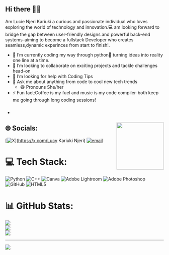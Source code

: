 ## Hi there 👋🏿
Am Lucie Njeri Kariuki a curious and passionate individual who loves exploring the world of technology and innovation.💻
am looking forward to bridge the gap between user-friendly designs and powerful back-end systems-aiming to become a fullstack Developer who creates seamless,dynamic  experinces from start to finish!.
- 🌱 I’m currently coding my way through python🐍 turning ideas into reality one line at a time.
- 👯 I’m looking to collaborate on exciting projects and tackle challenges head-on
- 🤔 I’m looking for help with Coding Tips
- 💬 Ask me about anything from code to cool new tech trends
  - 😄 Pronouns She/her
- ⚡ Fun fact:Coffee is my fuel and music is my code compiler-both keep me going through long coding sessions!
- ###

<img align="right" height="150" src="https://i.imgflip.com/65efzo.gif"  />

###
  
## 🌐 Socials:
[![X](https://img.shields.io/badge/X-black.svg?logo=X&logoColor=white)](https://x.com/Lucy Kariuki Njeri) [![email](https://img.shields.io/badge/Email-D14836?logo=gmail&logoColor=white)](mailto:Kariukilucie15@gmail.com) 

# 💻 Tech Stack:
![Python](https://img.shields.io/badge/python-3670A0?style=for-the-badge&logo=python&logoColor=ffdd54) ![C++](https://img.shields.io/badge/c++-%2300599C.svg?style=for-the-badge&logo=c%2B%2B&logoColor=white) ![Canva](https://img.shields.io/badge/Canva-%2300C4CC.svg?style=for-the-badge&logo=Canva&logoColor=white) ![Adobe Lightroom](https://img.shields.io/badge/Adobe%20Lightroom-31A8FF.svg?style=for-the-badge&logo=Adobe%20Lightroom&logoColor=white) ![Adobe Photoshop](https://img.shields.io/badge/adobe%20photoshop-%2331A8FF.svg?style=for-the-badge&logo=adobe%20photoshop&logoColor=white) ![GitHub](https://img.shields.io/badge/github-%23121011.svg?style=for-the-badge&logo=github&logoColor=white) ![HTML5](https://img.shields.io/badge/html5-%23E34F26.svg?style=for-the-badge&logo=html5&logoColor=white)
# 📊 GitHub Stats:
![](https://github-readme-stats.vercel.app/api?username=lucie-15&theme=synthwave&hide_border=false&include_all_commits=false&count_private=false)<br/>
![](https://github-readme-streak-stats.herokuapp.com/?user=lucie-15&theme=synthwave&hide_border=false)<br/>
![](https://github-readme-stats.vercel.app/api/top-langs/?username=lucie-15&theme=synthwave&hide_border=false&include_all_commits=false&count_private=false&layout=compact)

---
[![](https://visitcount.itsvg.in/api?id=lucie-15&icon=0&color=0)](https://visitcount.itsvg.in)

<!-- Proudly created with GPRM ( https://gprm.itsvg.in ) -->

